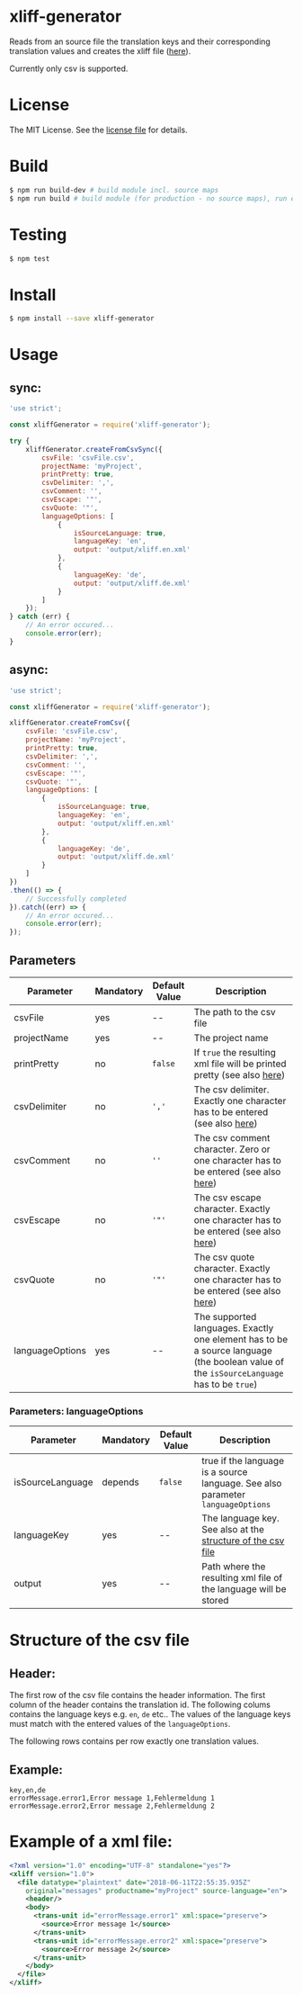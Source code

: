 # xliff-generator

Reads from an source file the translation keys and 
their corresponding translation values and 
creates the xliff file ([here](https://docs.typo3.org/typo3cms/CoreApiReference/6.2/Internationalization/Introduction/Index.html)).

Currently only csv is supported.

# License
The MIT License. See the [license file](LICENSE) for details.

# Build

```sh
$ npm run build-dev # build module incl. source maps
$ npm run build # build module (for production - no source maps), run eslint and execute unit tests
```

# Testing

```sh
$ npm test
```

# Install
```sh
$ npm install --save xliff-generator
```

# Usage

## sync:

````js
'use strict';

const xliffGenerator = require('xliff-generator');

try {
    xliffGenerator.createFromCsvSync({
        csvFile: 'csvFile.csv',
        projectName: 'myProject',
        printPretty: true,
        csvDelimiter: ',',
        csvComment: '',
        csvEscape: '"',
        csvQuote: '"',
        languageOptions: [
            {
                isSourceLanguage: true,
                languageKey: 'en',
                output: 'output/xliff.en.xml'
            },
            {
                languageKey: 'de',
                output: 'output/xliff.de.xml'
            }
        ]
    });
} catch (err) {
    // An error occured...
    console.error(err);
}
````

## async:

````js
'use strict';

const xliffGenerator = require('xliff-generator');

xliffGenerator.createFromCsv({
    csvFile: 'csvFile.csv',
    projectName: 'myProject',
    printPretty: true,
    csvDelimiter: ',',
    csvComment: '',
    csvEscape: '"',
    csvQuote: '"',
    languageOptions: [
        {
            isSourceLanguage: true,
            languageKey: 'en',
            output: 'output/xliff.en.xml'
        },
        {
            languageKey: 'de',
            output: 'output/xliff.de.xml'
        }
    ]
})
.then(() => {
    // Successfully completed
}).catch((err) => {
    // An error occured...
    console.error(err);
});
````

## Parameters
|Parameter|Mandatory|Default Value|Description|
|-|-|-|-|
|csvFile|yes|--|The path to the csv file|
|projectName|yes|--|The project name|
|printPretty|no|`false`|If `true` the resulting xml file will be printed pretty (see also [here](http://csv.adaltas.com/parse/))|
|csvDelimiter|no|`','`|The csv delimiter. Exactly one character has to be entered (see also [here](http://csv.adaltas.com/parse/))|
|csvComment|no|`''`|The csv comment character. Zero or one character has to be entered (see also [here](http://csv.adaltas.com/parse/))|
|csvEscape|no|`'"'`|The csv escape character. Exactly one character has to be entered (see also [here](http://csv.adaltas.com/parse/))|
|csvQuote|no|`'"'`|The csv quote character. Exactly one character has to be entered (see also [here](http://csv.adaltas.com/parse/))|
|languageOptions|yes|--|The supported languages. Exactly one element has to be a source language (the boolean value of the `isSourceLanguage` has to be `true`)

### Parameters: languageOptions

|Parameter|Mandatory|Default Value|Description|
|-|-|-|-|
|isSourceLanguage|depends|`false`|true if the language is a source language. See also parameter `languageOptions`|
|languageKey|yes|--|The language key. See also at the [structure of the csv file](#Structure-of-the-csv-file)|
|output|yes|--|Path where the resulting xml file of the language will be stored 

# Structure of the csv file

## Header:

The first row of the csv file contains the header information. The first column of the header contains the translation id. The following colums contains the language keys e.g. `en`, `de` etc.. The values of the language keys must match with the entered values of the `languageOptions`.

The following rows contains per row exactly one translation values.

## Example:

````
key,en,de
errorMessage.error1,Error message 1,Fehlermeldung 1
errorMessage.error2,Error message 2,Fehlermeldung 2
````

# Example of a xml file:

````xml
<?xml version="1.0" encoding="UTF-8" standalone="yes"?>
<xliff version="1.0">
  <file datatype="plaintext" date="2018-06-11T22:55:35.935Z" 
  	original="messages" productname="myProject" source-language="en">
    <header/>
    <body>
      <trans-unit id="errorMessage.error1" xml:space="preserve">
        <source>Error message 1</source>
      </trans-unit>
      <trans-unit id="errorMessage.error2" xml:space="preserve">
        <source>Error message 2</source>
      </trans-unit>
    </body>
  </file>
</xliff>
````
